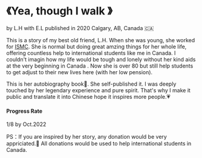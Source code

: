 #   《Yea, though I walk 》 
by L.H with E.L
published in 2020
Calgary, AB, Canada 🇨🇦

This is a story of my best old friend, L.H. When she was young, she worked for [ISMC](https://ismc.ca/about). She is normal but doing great amzing things for her whole life, offering countless help to international students like me in Canada. I couldn't imagin how my life would be tough and lonely without her kind aids at the very beginning in Canada . Now she is over 80 but still help students to get adjust to their new lives here (with her low pension).

This is her autobiography book📖. She self-published it.  I was deeply touched by her legendary experience and pure spirit. That's why I make it public and translate it into Chinese hope it inspires more people.💗

#### Progress Rate
1/8 by Oct.2022

PS：If you are inspired by her story, any donation would be very appriciated.🍁 All donations would be used to help international students in Canada.
